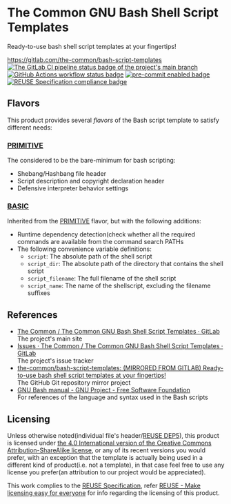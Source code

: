# The Common GNU Bash Shell Script Templates

Ready-to-use bash shell script templates at your fingertips!

<https://gitlab.com/the-common/bash-script-templates>  
[![The GitLab CI pipeline status badge of the project's `main` branch](https://gitlab.com/the-common/bash-script-templates/badges/main/pipeline.svg?ignore_skipped=true "Click here to check out the comprehensive status of the GitLab CI pipelines")](https://gitlab.com/the-common/bash-script-templates/-/pipelines) [![GitHub Actions workflow status badge](https://github.com/the-common/bash-script-templates/actions/workflows/check-potential-problems.yml/badge.svg "GitHub Actions workflow status")](https://github.com/the-common/bash-script-templates/actions/workflows/check-potential-problems.yml) [![pre-commit enabled badge](https://img.shields.io/badge/pre--commit-enabled-brightgreen?logo=pre-commit&logoColor=white "This project uses pre-commit to check potential problems")](https://pre-commit.com/) [![REUSE Specification compliance badge](https://api.reuse.software/badge/gitlab.com/the-common/bash-script-templates "This project complies to the REUSE specification to decrease software licensing costs")](https://api.reuse.software/info/gitlab.com/the-common/bash-script-templates)

## Flavors

This product provides several _flavors_ of the Bash script template to satisfy different needs:

### [PRIMITIVE](primitive.sh)

The considered to be the bare-minimum for bash scripting:

* Shebang/Hashbang file header
* Script description and copyright declaration header
* Defensive interpreter behavior settings

### [BASIC](basic.sh)

Inherited from the [PRIMITIVE](#primitive) flavor, but with the following additions:

* Runtime dependency detection(check whether all the required commands are available from the command search PATHs
* The following convenience variable definitions:
    + `script`: The absolute path of the shell script
    + `script_dir`: The absolute path of the directory that contains the shell script
    + `script_filename`: The full filename of the shell script
    + `script_name`: The name of the shellscript, excluding the filename suffixes

## References

* [The Common / The Common GNU Bash Shell Script Templates · GitLab](https://gitlab.com/the-common/bash-script-templates)  
  The project's main site
* [Issues · The Common / The Common GNU Bash Shell Script Templates · GitLab](https://gitlab.com/the-common/bash-script-templates/-/issues)  
  The project's issue tracker
* [the-common/bash-script-templates: (MIRRORED FROM GITLAB) Ready-to-use bash shell script templates at your fingertips!](https://github.com/the-common/bash-script-templates)  
  The GitHub Git repository mirror project
* [GNU Bash manual - GNU Project - Free Software Foundation](https://www.gnu.org/software/bash/manual/)  
  For references of the language and syntax used in the Bash scripts

## Licensing

Unless otherwise noted(individual file's header/[REUSE DEP5](.reuse/dep5)), this product is licensed under [the 4.0 International version of the Creative Commons Attribution-ShareAlike license](https://creativecommons.org/licenses/by-sa/4.0/), or any of its recent versions you would prefer, with an exception that the template is actually being used in a different kind of product(i.e. not a template), in that case feel free to use any license you prefer(an attribution to our project would be appreciated).

This work complies to the [REUSE Specification](https://reuse.software/spec/), refer [REUSE - Make licensing easy for everyone](https://reuse.software/) for info regarding the licensing of this product.
